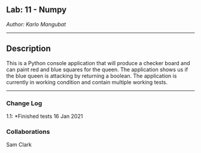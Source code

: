 ## Lab: 11 - Numpy
*Author: Karlo Mangubat*

----
## Description
This is a Python console application that will produce a checker board and can paint red and blue squares for the queen. The application shows us if the blue queen is attacking by returning a boolean. The application is currently in working condition and contain multiple working tests.

---

### Change Log
1.1: *Finished tests 16 Jan 2021   

### Collaborations
Sam Clark

